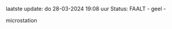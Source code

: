 laatste update: 
do 28-03-2024 19:08   uur 
Status: FAALT - geel - 
<div class="service Y">microstation</div>